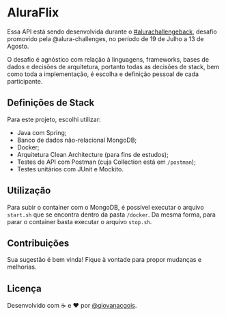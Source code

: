 # AluraFlix

Essa API está sendo desenvolvida durante o [#alurachallengeback](https://www.alura.com.br/challenges/back-end), desafio promovido pela @alura-challenges, no período de 19 de Julho a 13 de Agosto. 

O desafio é agnóstico com relação à linguagens, frameworks, bases de dados e decisões de arquitetura, portanto todas as decisões de stack, bem como toda a implementação, é escolha e definição pessoal de cada participante.


## Definições de Stack

Para este projeto, escolhi utilizar:

* Java com Spring;
* Banco de dados não-relacional MongoDB;
* Docker;
* Arquitetura Clean Architecture (para fins de estudos);
* Testes de API com Postman (cuja Collection está em ``/postman``);
* Testes unitários com JUnit e Mockito.

## Utilização

Para subir o container com o MongoDB, é possível executar o arquivo  ``start.sh`` que se encontra dentro da pasta ``/docker``. 
Da mesma forma, para parar o container basta executar o arquivo ``stop.sh``.
 

## Contribuições
Sua sugestão é bem vinda! Fique à vontade para propor mudanças e melhorias. 

## Licença
Desenvolvido com ☕ e ❤️ por [@giovanacgois](mailto:giovanacgois@gmail.com).
